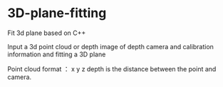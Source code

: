 # 3D-plane-fitting
Fit 3d plane based on C++


Input a 3d point cloud or depth image of depth camera and calibration information and fitting a 3D plane

Point cloud format ： x y z
depth is the distance between the point and camera.
